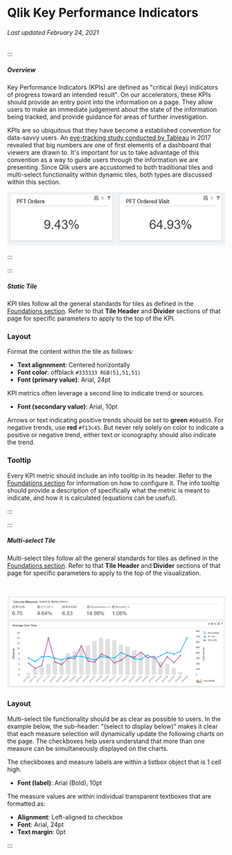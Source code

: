 # Qlik Key Performance Indicators

###### Last updated February 24, 2021

:::

##### Overview

Key Performance Indicators (KPIs) are defined as "critical (key) indicators of progress toward an intended result".
On our accelerators, these KPIs should provide an entry point into the information on a page.
They allow users to make an immediate judgement about the state of the information being tracked, and provide guidance for areas of further investigation.

KPIs are so ubiquitous that they have become a established convention for data-savvy users.
An [eye-tracking study conducted by Tableau](https://www.tableau.com/about/blog/2017/6/eye-tracking-study-5-key-learnings-data-designers-everywhere-72395) in 2017 revealed that big numbers are one of first elements of a dashboard that viewers are drawn to.
It's important for us to take advantage of this convention as a way to guide users through the information we are presenting.
Since Qlik users are accustomed to both traditional tiles and multi-select functionality within dynamic tiles, both types are discussed within this section. 

![KPI Tile](./assets/analytics/qlik/qlik-tile.PNG "KPI Tile")

:::

:::

##### Static Tile

KPI tiles follow all the general standards for tiles as defined in the [Foundations section](/analytics/tableau-foundations).
Refer to that **Tile Header** and **Divider** sections of that page for specific parameters to apply to the top of the KPI.

### Layout
Format the content within the tile as follows:

<article>

- **Text alignnment**: Centered horizontally
- **Font color**: offblack `#333333 RGB(51,51,51)`
- **Font (primary value)**: Arial, 24pt

KPI metrics often leverage a second line to indicate trend or sources.
- **Font (secondary value)**: Arial, 10pt

Arrows or text indicating positive trends should be set to **green** `#00a859`.
For negative trends, use **red** `#f13c45`.
But never rely solely on color to indicate a positive or negative trend, either text or iconography should also indicate the trend.

### Tooltip
Every KPI metric should include an info tooltip in its header.
Refer to the [Foundations section](/analytics/qlik-foundations) for information on how to configure it.
The info tooltip should provide a description of specifically what the metric is meant to indicate, and how it is calculated (equations can be useful).

:::

:::

##### Multi-select Tile

Multi-select tiles follow all the general standards for tiles as defined in the [Foundations section](/analytics/tableau-foundations).
Refer to that **Tile Header** and **Divider** sections of that page for specific parameters to apply to the top of the visualization.

<div style="text-align:center"><br>

![Multi-select](./assets/analytics/qlik/qlik-multi-select-tile.PNG "Multi-select layout")

</div>

### Layout

Multi-select tile functionality should be as clear as possible to users. In the example below, the sub-header: "(select to display below)" makes it clear that each measure selection will dynamically update the following charts on the page. The checkboxes help users understand that more than one measure can be simultaneously displayed on the charts. 

<article>

The checkboxes and measure labels are within a listbox object that is 1 cell high. 
- **Font (label)**: Arial (Bold), 10pt

The measure values are within individual transparent textboxes that are formatted as:

- **Alignment**: Left-aligned to checkbox 
- **Font**: Arial, 24pt
- **Text margin**: 0pt

:::